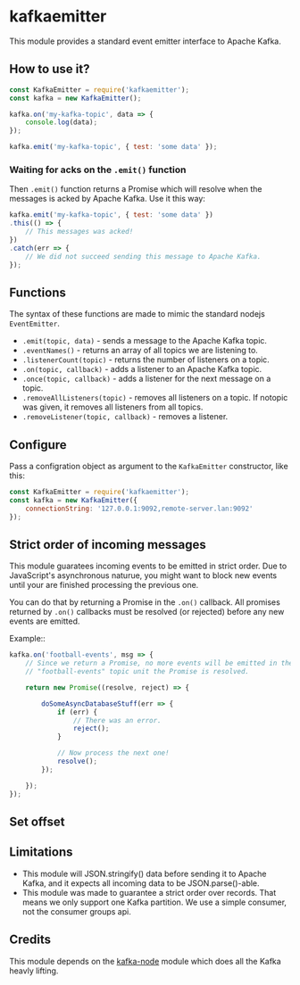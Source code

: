 kafkaemitter
============

This module provides a standard event emitter interface to Apache Kafka.


How to use it?
--------------

```javascript
const KafkaEmitter = require('kafkaemitter');
const kafka = new KafkaEmitter();

kafka.on('my-kafka-topic', data => {
	console.log(data);
});

kafka.emit('my-kafka-topic', { test: 'some data' });
```

### Waiting for acks on the `.emit()` function

Then `.emit()` function returns a Promise which will resolve when the messages
is acked by Apache Kafka. Use it this way:

```javascript
kafka.emit('my-kafka-topic', { test: 'some data' })
.this(() => {
	// This messages was acked!
})
.catch(err => {
	// We did not succeed sending this message to Apache Kafka.
});
```


Functions
---------

The syntax of these functions are made to mimic the standard nodejs
`EventEmitter`.

* `.emit(topic, data)` - sends a message to the Apache Kafka topic.
* `.eventNames()` - returns an array of all topics we are listening to.
* `.listenerCount(topic)` - returns the number of listeners on a topic.
* `.on(topic, callback)` - adds a listener to an Apache Kafka topic.
* `.once(topic, callback)` - adds a listener for the next message on a topic.
* `.removeAllListeners(topic)` - removes all listeners on a topic.
  If notopic was given, it removes all listeners from all topics.
* `.removeListener(topic, callback)` - removes a listener.


Configure
---------

Pass a configration object as argument to the `KafkaEmitter` constructor,
like this:

```javascript
const KafkaEmitter = require('kafkaemitter');
const kafka = new KafkaEmitter({
	connectionString: '127.0.0.1:9092,remote-server.lan:9092'
});
```


Strict order of incoming messages
---------------------------------

This module guaratees incoming events to be emitted in strict order. Due to
JavaScript's asynchronous naturue, you might want to block new events until
your are finished processing the previous one.

You can do that by returning a Promise in the `.on()` callback.
All promises returned by `.on()` callbacks must be resolved (or rejected)
before any new events are emitted.

Example::

```javascript
kafka.on('football-events', msg => {
	// Since we return a Promise, no more events will be emitted in the
	// "football-events" topic unit the Promise is resolved.

	return new Promise((resolve, reject) => {

		doSomeAsyncDatabaseStuff(err => {
			if (err) {
				// There was an error.
				reject();
			}

			// Now process the next one!
			resolve();
		});

	});
});
```


Set offset
----------



Limitations
-----------

* This module will JSON.stringify() data before sending it to Apache Kafka,
  and it expects all incoming data to be JSON.parse()-able.
* This module was made to guarantee a strict order over records. That means
  we only support one Kafka partition. We use a simple consumer, not the
  consumer groups api.


Credits
-------

This module depends on the [kafka-node](https://github.com/SOHU-Co/kafka-node)
module which does all the Kafka heavly lifting.

